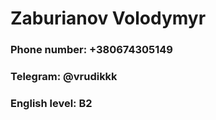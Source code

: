 # Zaburianov Volodymyr
### Phone number: +380674305149
### Telegram: @vrudikkk
### English level: B2
